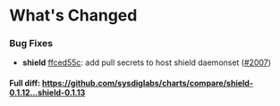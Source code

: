 # What's Changed

### Bug Fixes
- **shield** [ffced55c](https://github.com/sysdiglabs/charts/commit/ffced55c860c3cf5bcf0e6d79029003491da144b): add pull secrets to host shield daemonset ([#2007](https://github.com/sysdiglabs/charts/issues/2007))
#### Full diff: https://github.com/sysdiglabs/charts/compare/shield-0.1.12...shield-0.1.13
